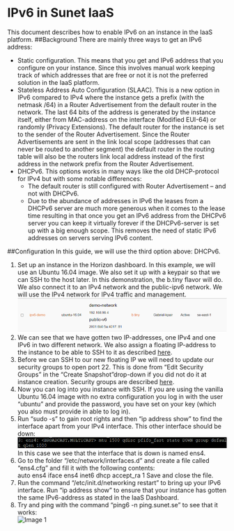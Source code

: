 # IPv6 in Sunet IaaS
This document describes how to enable IPv6 on an instance in the IaaS platform.
##Background
There are mainly three ways to get an IPv6 address:

* Static configuration. This means that you get and IPv6 address that you configure on your instance. Since this involves manual work keeping track of which addresses that are free or not it is not the preferred solution in the IaaS platform.
* Stateless Address Auto Configuration (SLAAC). This is a new option in IPv6 compared to IPv4 where the instance gets a prefix (with the netmask /64) in a Router Advertisement from the default router in the network. The last 64 bits of the address is generated by the instance itself, either from MAC-address on the interface (Modified EUI-64) or randomly (Privacy Extensions). The default router for the instance is set to the sender of the Router Advertisement. Since the Router Advertisements are sent in the link local scope (addresses that can never be routed to another segment) the default router in the routing table will also be the routers link local address instead of the first address in the network prefix from the Router Advertisement.
* DHCPv6. This options works in many ways like the old DHCP-protocol for IPv4 but with some notable differences:
	* The default router is still configured with Router Advertisement – and not with DHCPv6.
	* Due to the abundance of addresses in IPv6 the leases from a DHCPv6 server are much more generous when it comes to the lease time resulting in that once you get an IPv6 address from the DHCPv6 server you can keep it virtually forever if the DHCPv6-server is set up with a big enough scope. This removes the need of static IPv6 addresses on servers serving IPv6 content.

##Configuration
In this guide, we will use the third option above: DHCPv6.

1. Set up an instance in the Horizon dashboard. In this example, we will use an Ubuntu 16.04 image. We also set it up with a keypair so that we can SSH to the host later. In this demonstration, the b.tiny flavor will do. We also connect it to an IPv4 network and the public-ipv6 network. We will use the IPv4 network for IPv4 traffic and management.
![Network list](../images/ipv6_image1.png)
2. We can see that we have gotten two IP-addresses, one IPv4 and one IPv6 in two different network. We also assign a floating IP-address to the instance to be able to SSH to it as described [here](https://docs.cloud.ipnett.com/intro/gettingstarted.html).
3. Before we can SSH to our new floating IP we will need to update our security groups to open port 22. This is done from “Edit Security Groups” in the “Create Snapshot”drop-down if you did not do it at instance creation. Security groups are described [here](https://docs.cloud.ipnett.com/intro/gettingstarted.html).
4. Now you can log into you instance with SSH. If you are using the vanilla Ubuntu 16.04 image with no extra configuration you log in with the user “ubuntu” and provide the password, you have set on your key (which you also must provide in able to log in).  
5. Run “sudo -s” to gain root rights and then “ip address show” to find the interface apart from your IPv4 interface. This other interface should be down:  
![Interface list](../images/ipv6_image2.png)
In this case we see that the interface that is down is named ens4.
6. Go to the folder “/etc/network/interfaces.d” and create a file called “ens4.cfg” and fill it with the following contents:  
	auto ens4
	iface ens4 inet6 dhcp
		accept_ra 1
Save and close the file.
7. Run the command “/etc/init.d/networking restart” to bring up your IPv6 interface. Run “ip address show” to ensure that your instance has gotten the same IPv6-address as stated in the IaaS Dashboard.
8. Try and ping with the command “ping6 -n ping.sunet.se” to see that it works:  
![Image 1](image3)  

